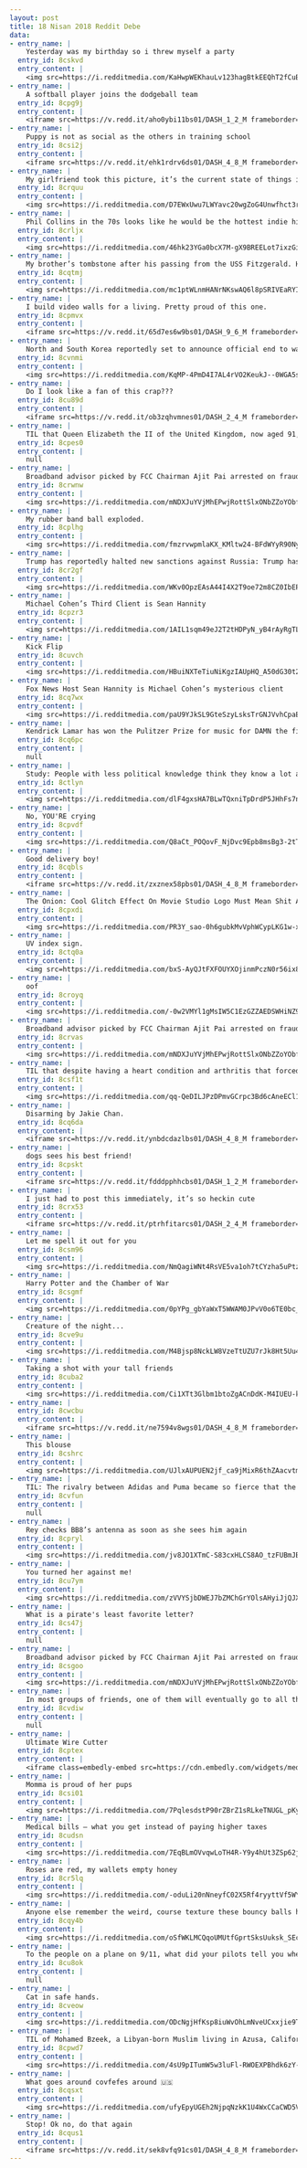 ```yaml
---
layout: post
title: 18 Nisan 2018 Reddit Debe
data:
- entry_name: |
    Yesterday was my birthday so i threw myself a party
  entry_id: 8cskvd
  entry_content: |
    <img src=https://i.redditmedia.com/KaHwpWEKhauLv123hagBtkEEQhT2fCuBD6cTwD70m9Q.jpg?s=fab6465a1d5f502343c5322425ccddb4 frameborder=0>
- entry_name: |
    A softball player joins the dodgeball team
  entry_id: 8cpg9j
  entry_content: |
    <iframe src=https://v.redd.it/aho0ybi11bs01/DASH_1_2_M frameborder=0></iframe>
- entry_name: |
    Puppy is not as social as the others in training school
  entry_id: 8csi2j
  entry_content: |
    <iframe src=https://v.redd.it/ehk1rdrv6ds01/DASH_4_8_M frameborder=0></iframe>
- entry_name: |
    My girlfriend took this picture, it’s the current state of things in Edmonton, AB
  entry_id: 8crquu
  entry_content: |
    <img src=https://i.redditmedia.com/D7EWxUwu7LWYavc20wgZoG4Unwfhct3rFIYtdkavAIM.jpg?s=ffc8d9d594b3715540e9f463ad918efe frameborder=0>
- entry_name: |
    Phil Collins in the 70s looks like he would be the hottest indie hip hop artist in 2018.
  entry_id: 8crljx
  entry_content: |
    <img src=https://i.redditmedia.com/46hk23YGa0bcX7M-gX9BREELot7ixzGiKDUehe9xgHA.jpg?s=2d4101ac25cb6090c061405b39afd540 frameborder=0>
- entry_name: |
    My brother’s tombstone after his passing from the USS Fitzgerald. He was a nerd for gaming and a sucker for GoT
  entry_id: 8cqtmj
  entry_content: |
    <img src=https://i.redditmedia.com/mc1ptWLnmHANrNKswAQ6l8pSRIVEaRYIfaoHP8PiZ1o.jpg?s=8e61a799b5c56d607dd40177c3b944e2 frameborder=0>
- entry_name: |
    I build video walls for a living. Pretty proud of this one.
  entry_id: 8cpmvx
  entry_content: |
    <iframe src=https://v.redd.it/65d7es6w9bs01/DASH_9_6_M frameborder=0></iframe>
- entry_name: |
    North and South Korea reportedly set to announce official end to war
  entry_id: 8cvnmi
  entry_content: |
    <img src=https://i.redditmedia.com/KqMP-4PmD4I7AL4rVO2KeukJ--0WGA5s_7SzOIxuEak.jpg?s=d4e23a928eb9fa59c4327db53c3a2d59 frameborder=0>
- entry_name: |
    Do I look like a fan of this crap???
  entry_id: 8cu89d
  entry_content: |
    <iframe src=https://v.redd.it/ob3zqhvmnes01/DASH_2_4_M frameborder=0></iframe>
- entry_name: |
    TIL that Queen Elizabeth the II of the United Kingdom, now aged 91, is a big fan of Nintendo's game console Wii. After watching her grandson play it during Christmas one year, she asked if she could have a go. Apparently she was a natural at Wii Bowling, and she became quite fond of the console
  entry_id: 8cpes0
  entry_content: |
    null
- entry_name: |
    Broadband advisor picked by FCC Chairman Ajit Pai arrested on fraud charges
  entry_id: 8crwnw
  entry_content: |
    <img src=https://i.redditmedia.com/mNDXJuYVjMhEPwjRottSlxONbZZoYObfwb6OF4HOZrY.jpg?s=b18faceda26078fd50e08207a45a0641 frameborder=0>
- entry_name: |
    My rubber band ball exploded.
  entry_id: 8cplhg
  entry_content: |
    <img src=https://i.redditmedia.com/fmzrvwpmlaKX_KMltw24-BFdWYyR90Nyf5g4PqNCS9I.jpg?s=097cf815851b5fe7e64aec3f5476e791 frameborder=0>
- entry_name: |
    Trump has reportedly halted new sanctions against Russia: Trump has halted the implementation of new Russian sanctions, just one day after United Nations Ambassador Nikki Haley said that new sanctions were coming.
  entry_id: 8cr2gf
  entry_content: |
    <img src=https://i.redditmedia.com/WKv0OpzEAsA44I4X2T9oe72m8CZ0IbEPy46zMCemcg0.jpg?s=34f1a9af9ad0736164272bfb28982328 frameborder=0>
- entry_name: |
    Michael Cohen’s Third Client is Sean Hannity
  entry_id: 8cpzr3
  entry_content: |
    <img src=https://i.redditmedia.com/1AIL1sqm49eJ2T2tHDPyN_yB4rAyRgTLJulcxKJIMEM.jpg?s=4e9ec5fad1beabfef3ccf8dd96d04c99 frameborder=0>
- entry_name: |
    Kick Flip
  entry_id: 8cuvch
  entry_content: |
    <img src=https://i.redditmedia.com/HBuiNXTeTiuNiKgzIAUpHQ_A50dG30t2uMeUJ69DAPY.jpg?s=8f4f4963a2a49b8e45eb10f20d94d2b8 frameborder=0>
- entry_name: |
    Fox News Host Sean Hannity is Michael Cohen’s mysterious client
  entry_id: 8cq7wx
  entry_content: |
    <img src=https://i.redditmedia.com/paU9YJkSL9GteSzyLsksTrGNJVvhCpaEJa1gxpCNPH0.jpg?s=450f9db9da60b90e7208939eb51993ff frameborder=0>
- entry_name: |
    Kendrick Lamar has won the Pulitzer Prize for music for DAMN the first non-classical or jazz artist to win the award.
  entry_id: 8cq6pc
  entry_content: |
    null
- entry_name: |
    Study: People with less political knowledge think they know a lot about politics
  entry_id: 8ctlyn
  entry_content: |
    <img src=https://i.redditmedia.com/dlF4gxsHA7BLwTQxniTpDrdP5JHhFs7nl5N0JCcnAvk.jpg?s=cf298718f4d0196cb7b4e447a5662b93 frameborder=0>
- entry_name: |
    No, YOU'RE crying
  entry_id: 8cpvdf
  entry_content: |
    <img src=https://i.redditmedia.com/Q8aCt_POQovF_NjDvc9Epb8msBg3-2tThxfd8CysWko.jpg?s=d7970883621ce34f87b3d1b6bef363e5 frameborder=0>
- entry_name: |
    Good delivery boy!
  entry_id: 8cqbls
  entry_content: |
    <iframe src=https://v.redd.it/zxznex58pbs01/DASH_4_8_M frameborder=0></iframe>
- entry_name: |
    The Onion: Cool Glitch Effect On Movie Studio Logo Must Mean Shit About To Go Down
  entry_id: 8cpxdi
  entry_content: |
    <img src=https://i.redditmedia.com/PR3Y_sao-0h6gubkMvVphWCypLKG1w-xJ7QM2MPCC5U.jpg?s=ce2f26ff11d684dc8971f966dadbe1f6 frameborder=0>
- entry_name: |
    UV index sign.
  entry_id: 8ctq0a
  entry_content: |
    <img src=https://i.redditmedia.com/bxS-AyQJtFXFOUYXOjinmPczN0r56ix8t_5crP5N4Qo.jpg?s=9e7f69c18c751a5ecb3af0ef93484c6a frameborder=0>
- entry_name: |
    oof
  entry_id: 8croyq
  entry_content: |
    <img src=https://i.redditmedia.com/-0w2VMYl1gMsIW5C1EzGZZAEDSWHiNZ9Qs53_r7QnnE.jpg?s=094373c1ba62aba6481d87329c338669 frameborder=0>
- entry_name: |
    Broadband advisor picked by FCC Chairman Ajit Pai arrested on fraud charges
  entry_id: 8crvas
  entry_content: |
    <img src=https://i.redditmedia.com/mNDXJuYVjMhEPwjRottSlxONbZZoYObfwb6OF4HOZrY.jpg?s=b18faceda26078fd50e08207a45a0641 frameborder=0>
- entry_name: |
    TIL that despite having a heart condition and arthritis that forced him to use a cane, Theodore Roosevelt Jr. led the first wave of landings at Utah Beach on D-Day, becoming the only general to land with his soldiers that day.
  entry_id: 8csf1t
  entry_content: |
    <img src=https://i.redditmedia.com/qq-QeDILJPzDPmvGCrpc3Bd6cAneECl14wUjtYUtcgM.jpg?s=85f8e49e32b17e353ea21e130f453182 frameborder=0>
- entry_name: |
    Disarming by Jakie Chan.
  entry_id: 8cq6da
  entry_content: |
    <iframe src=https://v.redd.it/ynbdcdazlbs01/DASH_4_8_M frameborder=0></iframe>
- entry_name: |
    dogs sees his best friend!
  entry_id: 8cpskt
  entry_content: |
    <iframe src=https://v.redd.it/fdddpphhcbs01/DASH_1_2_M frameborder=0></iframe>
- entry_name: |
    I just had to post this immediately, it’s so heckin cute
  entry_id: 8crx53
  entry_content: |
    <iframe src=https://v.redd.it/ptrhfitarcs01/DASH_2_4_M frameborder=0></iframe>
- entry_name: |
    Let me spell it out for you
  entry_id: 8csm96
  entry_content: |
    <img src=https://i.redditmedia.com/NmQagiWNt4RsVE5va1oh7tCYzha5uPtzwME1rpm1XSw.jpg?s=55f729f68c5d491631fce6fe0455ff32 frameborder=0>
- entry_name: |
    Harry Potter and the Chamber of War
  entry_id: 8csgmf
  entry_content: |
    <img src=https://i.redditmedia.com/0pYPg_gbYaWxT5WWAM0JPvV0o6TE0bc_3VGIR0HYycI.png?s=afd12540e41952384388e4c08b6f5c5b frameborder=0>
- entry_name: |
    Creature of the night...
  entry_id: 8cve9u
  entry_content: |
    <img src=https://i.redditmedia.com/M4Bjsp8NckLW8VzeTtUZU7rJk8Ht5Uu4bXlNtorrzgk.jpg?s=2ea67bb793100789f90e46f10ae662e6 frameborder=0>
- entry_name: |
    Taking a shot with your tall friends
  entry_id: 8cuba2
  entry_content: |
    <img src=https://i.redditmedia.com/Ci1XTt3Glbm1btoZgACnDdK-M4IUEU-kLLXmCCXyUIk.gif?fm=jpg&s=3bd0bced7c50c059ba6b052b64c767d5 frameborder=0>
- entry_name: |
  entry_id: 8cwcbu
  entry_content: |
    <iframe src=https://v.redd.it/ne7594v8wgs01/DASH_4_8_M frameborder=0></iframe>
- entry_name: |
    This blouse
  entry_id: 8cshrc
  entry_content: |
    <img src=https://i.redditmedia.com/UJlxAUPUEN2jf_ca9jMixR6thZAacvtmUQPBUrtSyGs.jpg?s=6235db80dbc939cf88d76fb082906556 frameborder=0>
- entry_name: |
    TIL: The rivalry between Adidas and Puma became so fierce that the German town of Herzogenaurach (where both companies had their HQs) became known as the town of bent necks, as no local would start a conversation with another without first looking down to check which firm's shoes they were wearing
  entry_id: 8cvfun
  entry_content: |
    null
- entry_name: |
    Rey checks BB8’s antenna as soon as she sees him again
  entry_id: 8cpryl
  entry_content: |
    <img src=https://i.redditmedia.com/jv8JO1XTmC-S83cxHLCS8AO_tzFUBmJBIt8qvVa2xgc.jpg?s=6b3716ca7ccfa1c9ddf5f536527623bf frameborder=0>
- entry_name: |
    You turned her against me!
  entry_id: 8cu7ym
  entry_content: |
    <img src=https://i.redditmedia.com/zVVYSjbDWEJ7bZMChGrYOlsAHyiJjQJX0yN5q0E0meM.jpg?s=671ba33d31253ecff6df35f1a0f49316 frameborder=0>
- entry_name: |
    What is a pirate's least favorite letter?
  entry_id: 8cs47j
  entry_content: |
    null
- entry_name: |
    Broadband advisor picked by FCC Chairman Ajit Pai arrested on fraud charges
  entry_id: 8csgoo
  entry_content: |
    <img src=https://i.redditmedia.com/mNDXJuYVjMhEPwjRottSlxONbZZoYObfwb6OF4HOZrY.jpg?s=b18faceda26078fd50e08207a45a0641 frameborder=0>
- entry_name: |
    In most groups of friends, one of them will eventually go to all the other friends' funerals, and one of them won't go to anyone's funeral
  entry_id: 8cvdiw
  entry_content: |
    null
- entry_name: |
    Ultimate Wire Cutter
  entry_id: 8cptex
  entry_content: |
    <iframe class=embedly-embed src=https://cdn.embedly.com/widgets/media.html?src=https%3A%2F%2Fgfycat.com%2Fifr%2FGlassLimitedAmethystgemclam&url=https%3A%2F%2Fgfycat.com%2FGlassLimitedAmethystgemclam&image=https%3A%2F%2Fthumbs.gfycat.com%2FGlassLimitedAmethystgemclam-size_restricted.gif&key=2aa3c4d5f3de4f5b9120b660ad850dc9&type=text%2Fhtml&schema=gfycat width=600 height=338 scrolling=no frameborder=0 allowfullscreen></iframe>
- entry_name: |
    Momma is proud of her pups
  entry_id: 8csi01
  entry_content: |
    <img src=https://i.redditmedia.com/7PqlesdstP90rZBrZ1sRLkeTNUGL_pKyJTIRGx2BCD0.jpg?s=c4af4b865af579a14dde6bce455ef0d1 frameborder=0>
- entry_name: |
    Medical bills – what you get instead of paying higher taxes
  entry_id: 8cudsn
  entry_content: |
    <img src=https://i.redditmedia.com/7EqBLmOVvqwLoTH4R-Y9y4hUt3ZSp62jgoPCUQaTzao.jpg?s=2877560d068ecb8d74ad24a7a00e3d71 frameborder=0>
- entry_name: |
    Roses are red, my wallets empty honey
  entry_id: 8cr5lq
  entry_content: |
    <img src=https://i.redditmedia.com/-oduLi20nNneyfC02X5Rf4ryyttVf5WY1XL69uE0Cd4.jpg?s=ee411ed4342142b1bbd8bf42be9e7df8 frameborder=0>
- entry_name: |
    Anyone else remember the weird, course texture these bouncy balls had?
  entry_id: 8cqy4b
  entry_content: |
    <img src=https://i.redditmedia.com/oSfWKLMCQqoUMUtfGprtSksUuksk_SEcNf9q1pj2tcM.jpg?s=990f5862f316ceb443e43e8e0ead363d frameborder=0>
- entry_name: |
    To the people on a plane on 9/11, what did your pilots tell you when they grounded all flights?
  entry_id: 8cu8ok
  entry_content: |
    null
- entry_name: |
    Cat in safe hands.
  entry_id: 8cveow
  entry_content: |
    <img src=https://i.redditmedia.com/ODcNgjHfKsp8iuWvOhLmNveUCxxjie9T2Jnh8Mh1mh4.jpg?s=54423edd2920beb2b9d20b1003da99ef frameborder=0>
- entry_name: |
    TIL of Mohamed Bzeek, a Libyan-born Muslim living in Azusa, California, a foster father who takes in only terminally ill children. Bzeek, who has been fostering such children since 1989, is the only foster parent in Los Angeles County who will do this.
  entry_id: 8cpwd7
  entry_content: |
    <img src=https://i.redditmedia.com/4sU9pITumW5w3luFl-RWOEXPBhdk6zY-Fbfz5RwNLC8.jpg?s=d27a5dea4a4e886b28c88408bb84cdf7 frameborder=0>
- entry_name: |
    What goes around covfefes around 🇺🇸
  entry_id: 8cqsxt
  entry_content: |
    <img src=https://i.redditmedia.com/ufyEpyUGEh2NjpqNzkK1U4WxCCaCWD5V1q5StS9wptc.jpg?s=c37775ae8b153c6792cb6111bf822204 frameborder=0>
- entry_name: |
    Stop! Ok no, do that again
  entry_id: 8cqus1
  entry_content: |
    <iframe src=https://v.redd.it/sek8vfq91cs01/DASH_4_8_M frameborder=0></iframe>
---
```

